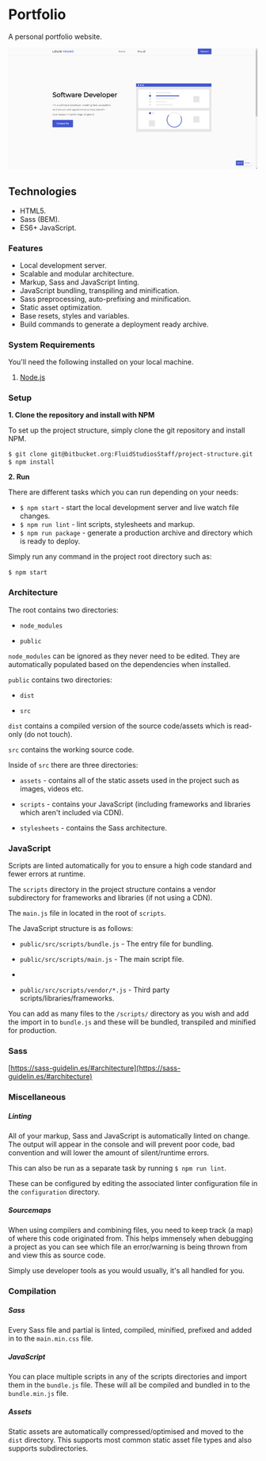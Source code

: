 ﻿# Portfolio

A personal portfolio website.

![Portfolio](documentation/portfolio.jpg)

## Technologies

- HTML5.
- Sass (BEM).
- ES6+ JavaScript.

### Features

- Local development server.
- Scalable and modular architecture.
- Markup, Sass and JavaScript linting.
- JavaScript bundling, transpiling and minification.
- Sass preprocessing, auto-prefixing and minification.
- Static asset optimization.
- Base resets, styles and variables.
- Build commands to generate a deployment ready archive.

### System Requirements

You'll need the following installed on your local machine.

1.  [Node.js](https://nodejs.org/en/download/)

### Setup

**1. Clone the repository and install with NPM**

To set up the project structure, simply clone the git repository and install NPM.

```
$ git clone git@bitbucket.org:FluidStudiosStaff/project-structure.git
$ npm install
```

**2. Run**

There are different tasks which you can run depending on your needs:

- `$ npm start` - start the local development server and live watch file changes.
- `$ npm run lint` - lint scripts, stylesheets and markup.
- `$ npm run package` - generate a production archive and directory which is ready to deploy.

Simply run any command in the project root directory such as:

`$ npm start`

### Architecture

The root contains two directories:

- `node_modules`

- `public`

`node_modules` can be ignored as they never need to be edited. They are automatically populated based on the dependencies when installed.

`public` contains two directories:

- `dist`

- `src`

`dist` contains a compiled version of the source code/assets which is read-only (do not touch).

`src` contains the working source code.

Inside of `src` there are three directories:

- `assets` - contains all of the static assets used in the project such as images, videos etc.

- `scripts` - contains your JavaScript (including frameworks and libraries which aren't included via CDN).

- `stylesheets` - contains the Sass architecture.

### JavaScript

Scripts are linted automatically for you to ensure a high code standard and fewer errors at runtime.

The `scripts` directory in the project structure contains a vendor subdirectory for frameworks and libraries (if not using a CDN).

The `main.js` file in located in the root of `scripts`.

The JavaScript structure is as follows:

- `public/src/scripts/bundle.js` - The entry file for bundling.

- `public/src/scripts/main.js` - The main script file.
-
- `public/src/scripts/vendor/*.js` - Third party scripts/libraries/frameworks.

You can add as many files to the `/scripts/` directory as you wish and add the import in to `bundle.js` and these will be bundled, transpiled and minified for production.

### Sass

[https://sass-guidelin.es/#architecture](https://sass-guidelin.es/#architecture)

### Miscellaneous

##### Linting

All of your markup, Sass and JavaScript is automatically linted on change. The output will appear in the console and will prevent poor code, bad convention and will lower the amount of silent/runtime errors.

This can also be run as a separate task by running `$ npm run lint`.

These can be configured by editing the associated linter configuration file in the `configuration` directory.

##### Sourcemaps

When using compilers and combining files, you need to keep track (a map) of where this code originated from. This helps immensely when debugging a project as you can see which file an error/warning is being thrown from and view this as source code.

Simply use developer tools as you would usually, it's all handled for you.

### Compilation

##### Sass

Every Sass file and partial is linted, compiled, minified, prefixed and added in to the `main.min.css` file.

##### JavaScript

You can place multiple scripts in any of the scripts directories and import them in the `bundle.js` file. These will all be compiled and bundled in to the `bundle.min.js` file.

##### Assets

Static assets are automatically compressed/optimised and moved to the `dist` directory. This supports most common static asset file types and also supports subdirectories.

